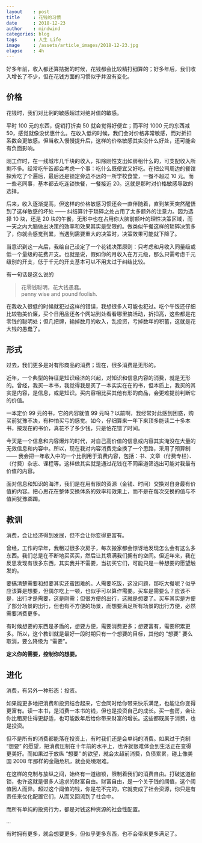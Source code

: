 ```yaml
---
layout    : post
title     : 花钱的习惯
date      : 2018-12-23
author    : mindwind
categories: blog
tags      : 人生 Life
image     : /assets/article_images/2018-12-23.jpg
elapse    : 4h
---
```


好多年前，收入都还算拮据的时候，花钱都会比较精打细算的；好多年后，我们收入增长了不少，但在花钱方面的习惯似乎并没有变化。


## 价格
花钱时，我们对比例的敏感超过对绝对值的敏感。

平时 100 元的东西，促销打折卖 50 就会觉得好便宜；而平时 1000 元的东西减 50，感觉就像没优惠什么。在收入低的时候，我们会对价格非常敏感，而对折扣系数会更敏感。但当收入慢慢提升后，这样的价格敏感其实没什么好处，还可能会有负面影响。

刚工作时，在一线城市几千块的收入，扣除刚性支出如房租什么的，可支配收入所剩不多。经常吃午饭都会考虑一个事：吃什么既便宜又好吃。在把公司周边的餐馆探索吃了个遍后，最后还是锁定旁边不远的一所学校食堂，一餐不超过 10 元。而一些老同事，基本都去吃连锁快餐，一餐接近 20。这就是那时对价格敏感导致的选择。

后来，收入逐渐提高，但这样的价格敏感习惯还会一直伴随着，直到某天突然醒悟到了这样敏感的坏处 —— 纠结算计于琐碎之处占用了太多额外的注意力。因为选择 10 块，还是 20 块的午餐，无形中也在占用你大脑前额叶的理性决策区域，而一天之内大脑做出决策的效率和效果其实是受限的。做类似午餐这样的琐碎决策多了，你就会感觉到累，当遇到需要重大的决策时，决策效果可能就下降了。

当意识到这一点后，我给自己设定了一个花钱决策原则：只考虑和月收入同量级或低一个量级的花费开支。也就是说，假如你的月收入在万元级，那么只需考虑千元级别的开支，低于千元的开支基本可以不用太过于纠结比较。

有一句话是这么说的

> 花零钱聪明，花大钱愚蠢。  
> penny wise and pound foolish.

在我收入很低的时候就犯过这样的错误，我想很多人可能也犯过。吃个午饭还仔细比较物美价廉，买个日用品还各个网站到处看看哪里搞活动，折扣高，这些都是花零钱的聪明处；但几把牌，输掉数月的收入，乱投资，亏掉数年的积蓄，这就是花大钱的愚蠢了。


## 形式
过去，我们更多是对有形商品的消费；现在，很多消费是无形的。

近年，一个典型的特征是知识经济的兴起，对知识和信息内容的消费，就是无形的。曾经，我买一本书，我觉得我是买了一本实实在在的书，但本质上，我买的其实是内容，是信息，或是知识。买内容相比买其他有形的商品，会更难提前判断它的价值。

一本定价 99 元的书，它的内容就值 99 元吗？以前啊，我经常对此感到困惑，购买前犹豫不决，有种怕买亏的感觉。如今，仔细算来一年下来顶多能读二十多本书，按现在的书价，真花不了多少钱，只是怕花错了时间。

今天是一个信息和内容爆炸的时代，对自己高价值的信息或内容其实淹没在大量的无效信息和内容中。所以，现在我对内容消费完全换了一个思路，采用了预算制 —— 我会把一年收入中的一个比例用于消费内容，包括：书、文章（付费专栏）、（付费）杂志、课程等。这样做其实就是通过花钱在不同渠道筛选出可能对我最有价值的内容。

面对信息和知识的海洋，我们是在用有限的资源（金钱、时间）交换对自身最有价值的内容。把心思花在整体交换体系的效率和效果上，而不是在每次交换的值与不值间犹豫踯躅。


## 教训
消费，会让经济得到发展，但不会让你变得更富有。

曾经，工作的早年，我租过很多次房子，每次搬家都会惊讶地发现怎么会有这么多东西。我们总是在不断地买买买，然后让其填满我们拥有的空间。但近年来，我在反思发现有很多东西，其实我并不需要，当初买它们，可能只是一种想要的愿望触发的。

要搞清楚需要和想要其实还蛮困难的。人需要吃饭，这没问题，那吃大餐呢？似乎应该算是想要，但偶尔吃上一顿，也似乎可以算作需要。买车是需要么？应该不是，出行才是需要，这是刚需；但很方便的出行，这就是想要了。买车其实是方便了部分场景的出行，但也有不方便的场景，而想要满足所有场景的出行方便，必然需要消费更多。

有时候想要的东西是矛盾的，想要方便，需要消费更多；想要富有，需要积累更多。所以，这个教训就是最好一段时期只有一个想要的目标，其他的 “想要” 要么取消，要么降级为 “需要”。

__定义你的需要，控制你的想要。__


## 进化
消费，有另外一种形态：投资。

如果能更多地把消费和投资结合起来，它会同时给你带来快乐满足，也能让你变得更富有。读一本书，是消费一本书的钱，但也是投资自己的成长。买一套房，会让你比租房住得更舒适，也可能数年后给你带来财富的增长。这些都既属于消费，也是投资。

但不是所有的消费都能落在投资上，有时我们还是会单纯的消费。如果过于克制 “想要” 的愿望，把消费压制在十年前的水平上，也许就很难体会到生活正在变得更美好。而如果过于放纵 “想要” 的欲望，就会太超前消费，负债累累，碰上像美国 2008 年那样的金融危机，就会处境艰难。

在这样的克制与放纵之间，始终有一道枷锁，限制着我们的消费自由。打破这道枷锁，也许这就是很多人追求的财富自由。财富自由，是一个关于钱的阈值，这个阈值因人而异。超过这个阈值的钱，你是花不完的，它就变成了社会资源，你只是有责任来优化配置它们，从而又回流到了社会中。

而所有单纯的投资行为，都是对钱这种资源的社会性配置。

...

有时拥有更多，就会想要更多，但似乎更多东西，也不会带来更多满足了。
